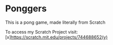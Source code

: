 # Ponggers
This is a pong game, made literally from Scratch


To access my Scratch Project visit: [x]https://scratch.mit.edu/projects/744688652(y)
